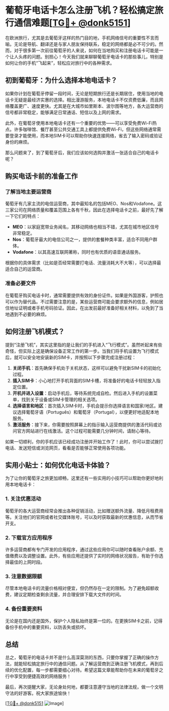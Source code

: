 # 葡萄牙电话卡怎么注册飞机？轻松搞定旅行通信难题[[TG💪+ @donk5151](https://t.me/s/donk5151)]

在欧洲旅行，尤其是去葡萄牙这样的热门目的地，手机网络信号的重要性不言而喻。无论是导航、翻译还是与家人朋友保持联系，稳定的网络都是必不可少的。然而，对于很多第一次前往葡萄牙的人来说，如何在当地购买和注册电话卡可能是一个让人头疼的问题。别担心！今天我们就来聊聊葡萄牙电话卡的那些事儿，特别是如何让你的手机“飞起来”，轻松应对旅行中的各种需求。

## 初到葡萄牙：为什么选择本地电话卡？

如果你计划在葡萄牙停留一段时间，无论是短期旅行还是长期居住，使用当地的电话卡无疑是最经济实惠的选择。相比漫游服务，本地电话卡不仅资费低廉，而且网络覆盖更广、速度更快。尤其是在大城市如里斯本、波尔图等地方，各大运营商的信号都非常稳定，能够满足日常通话、短信以及上网的需求。

此外，在葡萄牙使用本地电话卡还有一个重要的优势——可以享受免费Wi-Fi热点。许多咖啡馆、餐厅甚至公共交通工具上都提供免费Wi-Fi，但这些网络通常需要登录才能使用，而本地SIM卡可以帮助你快速连接网络，省去了输入密码或验证身份的麻烦。

那么问题来了，到了葡萄牙后，我们应该如何选购并激活一张适合自己的电话卡呢？

## 购买电话卡前的准备工作

### 了解当地主要运营商

葡萄牙有几家主流的电信运营商，其中最知名的包括MEO、Nos和Vodafone。这三家公司在网络质量和覆盖范围上各有千秋，因此在选择电话卡之前，最好先了解一下它们的特点：

- **MEO**：以家庭宽带业务闻名，其移动网络也相当不错，尤其在城市地区信号非常稳定。
- **Nos**：葡萄牙最大的电信公司之一，提供的套餐种类丰富，适合不同用户群体。
- **Vodafone**：以其高速互联网著称，同时也有优质的语音通话服务。

根据你的具体需求（比如是否经常需要打电话、流量消耗大不大等），可以选择最适合自己的运营商。

### 准备必要文件

在葡萄牙购买电话卡时，通常需要提供有效的身份证件。如果是外国游客，护照也可以作为替代品。不过需要注意的是，某些运营商可能会要求额外的信息，例如居住地址证明或者手机号码验证。因此，在出发前最好准备好相关材料，以免到了当地遇到不必要的麻烦。

## 如何注册飞机模式？

提到“注册飞机”，其实这里指的是让我们的手机进入“飞行模式”。虽然听起来有些奇怪，但实际上这是确保设备正常工作的第一步。当我们将手机设置为飞行模式后，就可以安全地安装新的SIM卡，并按照以下步骤完成注册过程：

1. **关闭手机**：首先确保手机处于关机状态，这样可以避免干扰新SIM卡的初始化过程。
2. **插入SIM卡**：小心地打开手机背面的SIM卡槽，将准备好的电话卡轻轻放入指定位置。
3. **开机并进入设置**：启动手机后，等待系统完成自检。然后进入手机的设置菜单，找到关于设备或SIM卡管理的相关选项。
4. **选择语言和地区**：首次插入SIM卡时，手机会提示你选择语言和国家/地区。建议选择葡萄牙语（Português）和葡萄牙（Portugal），以便更好地适配本地服务。
5. **激活服务**：接下来，你需要按照屏幕上的指示输入运营商提供的激活代码或访问官方网站进行在线激活。这个过程可能需要几分钟时间，请耐心等待。

如果一切顺利，你的手机应该已经成功注册并开始工作了！此时，你可以尝试拨打电话、发送短信或浏览网页，看看是否能够正常使用各项功能。

## 实用小贴士：如何优化电话卡体验？

为了让你的葡萄牙之旅更加顺畅，这里还有一些实用的小技巧可以帮助你更好地利用本地电话卡：

### 1. 关注优惠活动

葡萄牙的各大运营商经常会推出各种促销活动，比如赠送额外流量、降低月租费用等。关注他们的官网或者社交媒体账号，可以及时获取最新的优惠信息，从而节省开支。

### 2. 下载官方应用程序

许多运营商都有专门开发的应用程序，通过这些应用你可以随时查看账户余额、充值缴费以及调整设置。此外，有些应用还提供了实时的网络状况报告，有助于你选择最佳的上网时段。

### 3. 注意数据限额

尽管本地电话卡的流量价格相对便宜，但仍然存在一定的限制。为了避免超额收费，建议定期检查剩余流量，并合理安排下载大文件的时间。

### 4. 备份重要资料

无论是在国内还是国外，保护个人隐私始终是第一位的。在更换SIM卡之前，记得备份手机中的重要资料，以防丢失或损坏。

## 总结

总之，葡萄牙的电话卡并不是什么高深莫测的东西，只要你掌握了正确的操作方法，就能轻松搞定旅行中的通信问题。从了解运营商到正确注册飞机模式，再到后续的优化配置，每一步都需要细心对待。希望这篇文章能帮助你在未来的葡萄牙之行中享受到便捷高效的网络服务！

最后，再次提醒大家，无论身处何地，都要注意遵守当地的法律法规，做一个文明守法的好游客。祝大家旅途愉快！

[[TG💪+ @donk5151](https://t.me/s/donk5151) ![Image](https://i.postimg.cc/rwNCRYN7/Snipaste-2025-04-30-17-27-05.png)]